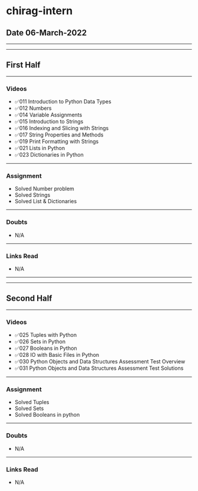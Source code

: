 # chirag-intern

## Date 06-March-2022

<hr>
<hr>

## First Half

<hr>

### Videos

- ✅011 Introduction to Python Data Types
- ✅012 Numbers
- ✅014 Variable Assignments
- ✅015 Introduction to Strings
- ✅016 Indexing and Slicing with Strings
- ✅017 String Properties and Methods
- ✅019 Print Formatting with Strings
- ✅021 Lists in Python
- ✅023 Dictionaries in Python
<hr>

### Assignment

- Solved Number problem
- Solved Strings
- Solved List & Dictionaries
<hr>

### Doubts

- N/A

<hr>

### Links Read

- N/A

<hr>
<hr>

## Second Half

<hr>

### Videos

- ✅025 Tuples with Python
- ✅026 Sets in Python
- ✅027 Booleans in Python
- ✅028 IO with Basic Files in Python
- ✅030 Python Objects and Data Structures Assessment Test Overview
- ✅031 Python Objects and Data Structures Assessment Test Solutions

<hr>

### Assignment

- Solved Tuples
- Solved Sets
- Solved Booleans in python

<hr>

### Doubts

- N/A
<hr>

### Links Read

- N/A
